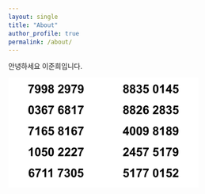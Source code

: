 ```yaml
---
layout: single
title: "About"
author_profile: true
permalink: /about/
---
```


안녕하세요 이준희입니다.



![image-20220306164130086](../assets/images/image-20220306164130086.png)
